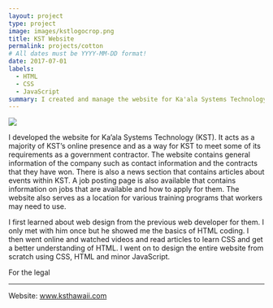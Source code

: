```yaml
---
layout: project
type: project
image: images/kstlogocrop.png
title: KST Website
permalink: projects/cotton
# All dates must be YYYY-MM-DD format!
date: 2017-07-01
labels:
  - HTML
  - CSS
  - JavaScript
summary: I created and manage the website for Ka'ala Systems Technology
---
```


<img class="ui image" src="{{ site.baseurl }}/images/kstweb.png">

I developed the website for Ka’ala Systems Technology (KST). It acts as a majority of KST’s online presence and as a way for KST to meet some of its requirements as a government contractor. The website contains general information of the company such as contact information and the contracts that they have won. There is also a news section that contains articles about events within KST. A job posting page is also available that contains information on jobs that are available and how to apply for them. The website also serves as a location for various training programs that workers may need to use.

I first learned about web design from the previous web developer for them. I only met with him once but he showed me the basics of HTML coding. I then went online and watched videos and read articles to learn CSS and get a better understanding of HTML. I went on to design the entire website from scratch using CSS, HTML and minor JavaScript.

For the legal 


<hr>

Website: <a href="http://www.ksthawaii.com/index.html">www.ksthawaii.com</a>

